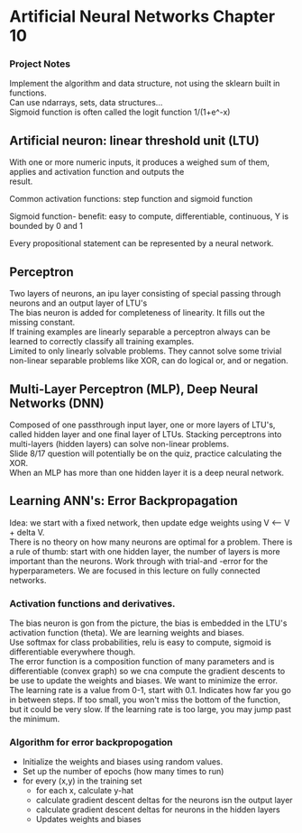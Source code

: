 # Artificial Neural Networks Chapter 10
### Project Notes
Implement the algorithm and data structure, not using the sklearn built in functions. <br/>
Can use ndarrays, sets, data structures...<br/>
Sigmoid function is often called the logit function 1/(1+e^-x)

## Artificial neuron: linear threshold unit (LTU)
With one or more numeric inputs, it produces a weighed sum of them, applies and activation function and outputs the  
result.

Common activation functions: step function and sigmoid function

Sigmoid function- benefit: easy to compute, differentiable, continuous, Y is bounded by 0 and 1

Every propositional statement can be represented by a neural network.

## Perceptron
Two layers of neurons, an ipu layer consisting of special passing through neurons and an output layer of LTU's<br/>
The bias neuron is added for completeness of linearity.  It fills out the missing constant.<br/>
If training examples are linearly separable a perceptron always can be learned to correctly classify all training 
examples.<br/> Limited to only linearly solvable problems.  They cannot solve some trivial non-linear separable problems
like XOR, can do logical or, and or negation.<br/>

## Multi-Layer Perceptron (MLP), Deep Neural Networks (DNN)
Composed of one passthrough input layer, one or more layers of LTU's, called hidden layer and one final layer of LTUs.
Stacking perceptrons into multi-layers (hidden layers) can solve non-linear problems.<br/>
Slide 8/17 question will potentially be on the quiz, practice calculating the XOR.<br/>
When an MLP has more than one hidden layer it is a deep neural network.<br/>

## Learning ANN's: Error Backpropagation
Idea: we start with a fixed network, then update edge weights using  V <-- V + delta V.<br/>
There is no theory on how many neurons are optimal for a problem.  There is a rule of thumb: start with one hidden 
layer, the number of layers is more important than the neurons.  Work through with trial-and -error for the 
hyperparameters.  We are focused in this lecture on fully connected networks.

### Activation functions and derivatives.
The bias neuron is gon from the picture, the bias is embedded in the LTU's activation function (theta).  We are learning 
weights and biases.  <br/>
Use softmax for class probabilities, relu is easy to compute, sigmoid is differentiable everywhere though.<br/>
The error function is a composition function of many parameters and is differentiable (convex graph) so we cna compute the gradient
descents to be use to update the weights and biases.  We want to minimize the error.
The learning rate is a value from 0-1, start with 0.1.  Indicates how far you go in between steps.  If too small, you 
won't miss the bottom of the function, but it could be very slow.  If the learning rate is too large, you may jump
past the minimum.<br/>

### Algorithm for error backpropogation
* Initialize the weights and biases using random values.
* Set up the number of epochs (how many times to run)
* for every (x,y) in the training set
    * for each x, calculate y-hat
    * calculate gradient descent deltas for the neurons isn the output layer
    * calculate gradient descent deltas for neurons in the hidden layers
    * Updates weights and biases